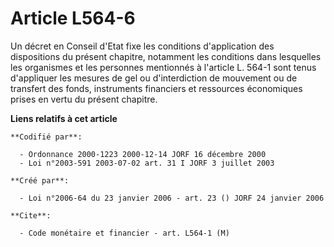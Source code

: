 # Article L564-6

Un décret en Conseil d'Etat fixe les conditions d'application des dispositions du présent chapitre, notamment les conditions
dans lesquelles les organismes et les personnes mentionnés à l'article L. 564-1 sont tenus d'appliquer les mesures de gel ou
d'interdiction de mouvement ou de transfert des fonds, instruments financiers et ressources économiques prises en vertu du
présent chapitre.

**Liens relatifs à cet article**

	**Codifié par**:

	  - Ordonnance 2000-1223 2000-12-14 JORF 16 décembre 2000
	  - Loi n°2003-591 2003-07-02 art. 31 I JORF 3 juillet 2003

	**Créé par**:

	  - Loi n°2006-64 du 23 janvier 2006 - art. 23 () JORF 24 janvier 2006

	**Cite**:

	  - Code monétaire et financier - art. L564-1 (M)

